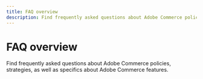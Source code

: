 ```yaml
---
title: FAQ overview
description: Find frequently asked questions about Adobe Commerce policies, strategies, as well as specifics about Adobe Commerce features.
---
```


# FAQ overview

Find frequently asked questions about Adobe Commerce policies, strategies, as well as specifics about Adobe Commerce features.
 
